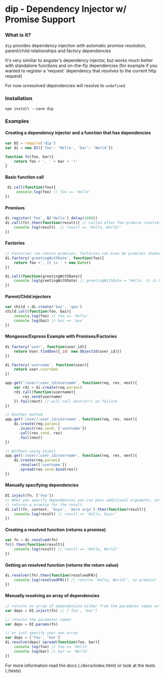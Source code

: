 # dip - Dependency Injector w/ Promise Support


### What is it?

`dip` provides dependency injection with automatic promise resolution, parent/child relationships and factory dependencies

It's very similiar to angular's dependency injector, but works much better with standalone functions and on-the-fly dependencies (for example if you wanted to register a 'request' dependency that resolves to the current http request)

For now unresolved dependencies will resolve to `undefined`

### Installation

`npm install --save dip`


### Examples
#### Creating a dependency injector and a function that has dependencies
```javascript
var DI = require('dip')
var di = new DI({'foo': 'Hello', 'bar': 'World'})

function fn(foo, bar){
	return foo + ', ' + bar + '!'
}
```

#### Basic function call
```javascript
 di.call(function(foo){
     console.log(foo) // foo == 'Hello'
})
```

#### Promises 
```javascript
di.register('foo', Q('Hello').delay(1000))
di.call(fn).then(function(result){ // called after foo promise resolves (1 second delay)
	console.log(result)  // result == 'Hello, World!'
})
```

#### Factories
```javascript
// Factories can return promises, factories can even be promises themselves (that resolve to functions)
di.factory('greetingWithDate', function(foo){
	return foo +', it is ' + new Date()
})

di.call(function(greetingWithDate){
	console.log(greetingWithDate) // greetingWithDate = 'Hello, it is Mon Jun 24 2013 12:30:05 GMT-0400 (EDT)
})
```

#### Parent/Child injectors
```javascript
var child = di.create('baz', 'qux')
child.call(function(foo, baz){
	console.log(foo) // foo == 'Hello'
	console.log(baz) // baz == 'qux'
})
```


#### Mongoose/Express Example with Promises/Factories
```javascript
di.factory('user', function(user_id){
	return User.findOne({_id: new ObjectId(user_id)})
})

di.factory('username', function(user){
	return user.username
})

app.get('/user/:user_id/username', function(req, res, next){
	var rdi = di.create(req.params)
	rdi.call(function(username){
		res.send(username)
	}).fail(next) // will call next(err) on failure
})

// Another method
app.get('/user/:user_id/username', function(req, res, next){
	di.create(req.params)
	  .inject(res.send, ['username'])
	  .call(res.send, res)
	  .fail(next)
})

// Without using inject
app.get('/user/:user_id/username', function(req, res, next){
	di.create(req.params)
	  .resolve(['username'])
	  .spread(res.send.bind(res))
})
```

#### Manually specifying dependencies
```javascript
DI.inject(fn, ['foo'])
// When you specify dependencies you can pass additional arguments, only specified dependencies will be resolved
// returns a promise for the result
di.call(fn, context, 'Guys', 'more args').then(function(result){
	console.log(result) // result == 'Hello, Guys!'
})
```

#### Creating a resolved function (returns a promise)
```javascript
var fn = di.resolved(fn)
fn().then(function(result){
	console.log(result) // result == 'Hello, World!'
})
```

#### Getting an resolved function (returns the return value)
```javascript
di.resolver(fn).then(function(resolvedFN){
	console.log(resolvedFN()) // returns 'Hello, World!', no promise!
})
```

#### Manually resolving an array of dependencies
``` javascript 
// returns an array of dependencies either from the parameter names or specified manually via DI.inject(fn, arrayOfDependencies)
var deps = DI.inject(fn) // ['foo', 'bar'] 

// returns the parameter names
var deps = DI.params(fn)

// or just specify your own array
var deps = ['foo', 'bar']
di.resolve(deps).spread(function(foo, bar){
	console.log(foo) // foo == 'Hello'
	console.log(bar) // bar == 'World'
})
```


For more information read the docs (./docs/index.html) or look at the tests (./tests)